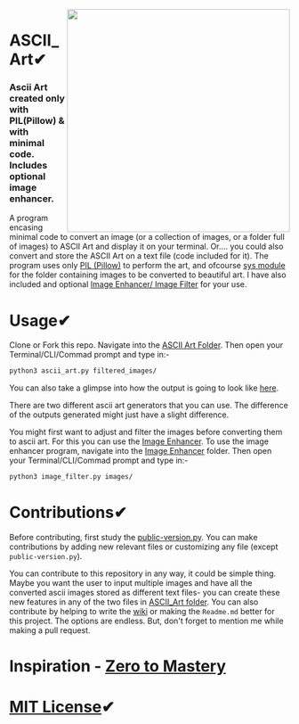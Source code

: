 <img src="https://raw.githubusercontent.com/dawsonbooth/ascii-art/master/logo.png" width="400" align="right"/>

# ASCII_Art✔
### Ascii Art created only with PIL(Pillow) &amp; with minimal code. Includes optional image enhancer.

A program encasing minimal code to convert an image (or a collection of images, or a folder full of images) to ASCII Art and display it on your terminal. Or.... you could also convert and store the ASCII Art on a text file (code included for it). The program uses only [PIL (Pillow)](https://pillow.readthedocs.io/en/stable/) to perform the art, and ofcourse [sys module](https://docs.python.org/3/library/sys.html) for the folder containing images to be converted to beautiful art. I have also included and optional [Image Enhancer/ Image Filter](https://github.com/adrinorosario/ASCII_Art/tree/main/Image%20Enhancer) for your use.

# Usage✔

Clone or Fork this repo. Navigate into the [ASCII Art Folder](https://github.com/adrinorosario/ASCII_Art/tree/main/ASCII%20Art). Then open your Terminal/CLI/Commad prompt and type in:- 
``` bash
python3 ascii_art.py filtered_images/
```
You can also take a glimpse into how the output is going to look like [here](https://github.com/adrinorosario/ASCII_Art/blob/main/Sample_NASA_asciiart.txt). 

There are two different ascii art generators that you can use. The difference of the outputs generated might just have a slight difference.

You might first want to adjust and filter the images before converting them to ascii art. For this you can use the [Image Enhancer](https://github.com/adrinorosario/ASCII_Art/tree/main/Image%20Enhancer). To use the image enhancer program, navigate into the [Image Enhancer](https://github.com/adrinorosario/ASCII_Art/tree/main/Image%20Enhancer) folder. Then open your Terminal/CLI/Commad prompt and type in:- 
``` bash
python3 image_filter.py images/
```

# Contributions✔

Before contributing, first study the [public-version.py](https://github.com/adrinorosario/ASCII_Art/blob/main/public-version.py). You can make contributions by adding new relevant files or customizing any file (except `public-version.py`). 

You can contribute to this repository in any way, it could be simple thing. Maybe you want the user to input multiple images and have all the converted ascii images stored as different text files- you can create these new features in any of the two files in [ASCII_Art folder](https://github.com/adrinorosario/ASCII_Art/tree/main/ASCII%20Art). You can also contribute by helping to write the [wiki](https://github.com/adrinorosario/ASCII_Art/wiki) or making the `Readme.md` better for this project. The options are endless. But, don't forget to mention me while making a pull request.

# Inspiration - [Zero to Mastery](https://github.com/zero-to-mastery)

# [MIT License](https://github.com/adrinorosario/ASCII_Art/blob/main/LICENSE)✔

